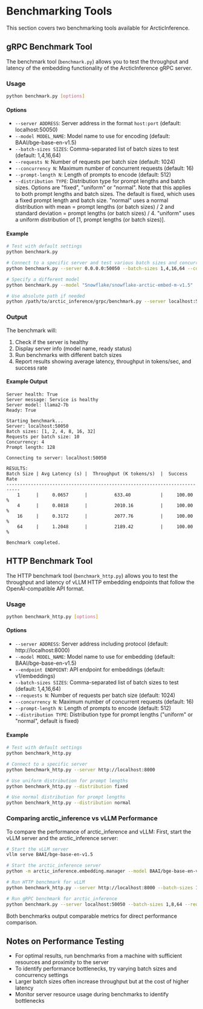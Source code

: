 # Benchmarking Tools

This section covers two benchmarking tools available for ArcticInference.

## gRPC Benchmark Tool

The benchmark tool (`benchmark.py`) allows you to test the throughput and latency of the embedding functionality of the ArcticInference gRPC server.

### Usage

```bash
python benchmark.py [options]
```

#### Options

- `--server ADDRESS`: Server address in the format `host:port` (default: localhost:50050)
- `--model MODEL_NAME`: Model name to use for encoding (default: BAAI/bge-base-en-v1.5)
- `--batch-sizes SIZES`: Comma-separated list of batch sizes to test (default: 1,4,16,64)
- `--requests N`: Number of requests per batch size (default: 1024)
- `--concurrency N`: Maximum number of concurrent requests (default: 16)
- `--prompt-length N`: Length of prompts to encode (default: 512)
- `--distribution TYPE`: Distribution type for prompt lengths and batch sizes. Options are "fixed", "uniform" or "normal". Note that this applies to both prompt lengths and batch sizes. The default is fixed, which uses a fixed prompt length and batch size. "normal" uses a normal distribution with mean = prompt lengths (or batch sizes) / 2 and standard deviation = prompt lengths (or batch sizes) / 4. "uniform" uses a uniform distribution of [1, prompt lengths (or batch sizes)].

#### Example

```bash
# Test with default settings
python benchmark.py

# Connect to a specific server and test various batch sizes and concurrency
python benchmark.py --server 0.0.0.0:50050 --batch-sizes 1,4,16,64 --concurrency 64

# Specify a different model
python benchmark.py --model "Snowflake/snowflake-arctic-embed-m-v1.5"

# Use absolute path if needed
python /path/to/arctic_inference/grpc/benchmark.py --server localhost:50050
```

### Output

The benchmark will:
1. Check if the server is healthy
2. Display server info (model name, ready status)
3. Run benchmarks with different batch sizes
4. Report results showing average latency, throughput in tokens/sec, and success rate

#### Example Output

```
Server health: True
Server message: Service is healthy
Server model: llama2-7b
Ready: True

Starting benchmark...
Server: localhost:50050
Batch sizes: [1, 2, 4, 8, 16, 32]
Requests per batch size: 10
Concurrency: 4
Prompt length: 128

Connecting to server: localhost:50050

RESULTS:
Batch Size | Avg Latency (s) |  Throughput (K tokens/s)  |  Success Rate  
---------------------------------------------------------------------------
    1      |     0.0657      |          633.40           |     100.00     %
    4      |     0.0818      |          2010.16          |     100.00     %
    16     |     0.3172      |          2077.76          |     100.00     %
    64     |     1.2048      |          2189.42          |     100.00     %

Benchmark completed.
```

## HTTP Benchmark Tool

The HTTP benchmark tool (`benchmark_http.py`) allows you to test the throughput and latency of vLLM HTTP embedding endpoints that follow the OpenAI-compatible API format.

### Usage

```bash
python benchmark_http.py [options]
```

#### Options

- `--server ADDRESS`: Server address including protocol (default: http://localhost:8000)
- `--model MODEL_NAME`: Model name to use for embedding (default: BAAI/bge-base-en-v1.5)
- `--endpoint ENDPOINT`: API endpoint for embeddings (default: v1/embeddings)
- `--batch-sizes SIZES`: Comma-separated list of batch sizes to test (default: 1,4,16,64)
- `--requests N`: Number of requests per batch size (default: 1024)
- `--concurrency N`: Maximum number of concurrent requests (default: 16)
- `--prompt-length N`: Length of prompts to encode (default: 512)
- `--distribution TYPE`: Distribution type for prompt lengths ("uniform" or "normal", default is fixed)

#### Example

```bash
# Test with default settings
python benchmark_http.py

# Connect to a specific server
python benchmark_http.py --server http://localhost:8000

# Use uniform distribution for prompt lengths
python benchmark_http.py --distribution fixed

# Use normal distribution for prompt lengths
python benchmark_http.py --distribution normal

```

### Comparing arctic_inference vs vLLM Performance

To compare the performance of arctic_inference and vLLM:
First, start the vLLM server and the arctic_inference server:

```bash
# Start the vLLM server
vllm serve BAAI/bge-base-en-v1.5

# Start the arctic_inference server
python -m arctic_inference.embedding.manager --model BAAI/bge-base-en-v1.5 --port 50050
```

```bash
# Run HTTP benchmark for vLLM
python benchmark_http.py --server http://localhost:8000 --batch-sizes 1,8,64 --requests 1280 --concurrency 256 --prompt-length 508 --distribution normal

# Run gRPC benchmark for arctic_inference
python benchmark.py --server localhost:50050 --batch-sizes 1,8,64 --requests 1280 --concurrency 256 --prompt-length 508 --distribution normal
```

Both benchmarks output comparable metrics for direct performance comparison.



## Notes on Performance Testing

- For optimal results, run benchmarks from a machine with sufficient resources and proximity to the server
- To identify performance bottlenecks, try varying batch sizes and concurrency settings
- Larger batch sizes often increase throughput but at the cost of higher latency
- Monitor server resource usage during benchmarks to identify bottlenecks 


